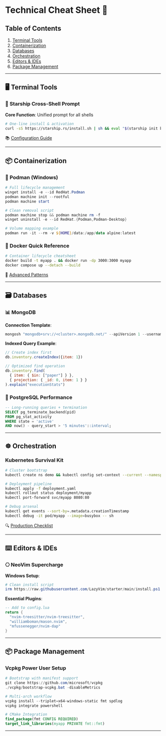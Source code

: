 # Technical Cheat Sheet 🔧

## Table of Contents
1. [Terminal Tools](#-terminal-tools)
2. [Containerization](#-containerization)
3. [Databases](#-databases)
4. [Orchestration](#-orchestration)
5. [Editors & IDEs](#-editors--ides)
6. [Package Management](#-package-management)

---

## 🖥️ Terminal Tools

### 🌟 Starship Cross-Shell Prompt
**Core Function**: Unified prompt for all shells  
```bash
# One-line install & activation
curl -sS https://starship.rs/install.sh | sh && eval "$(starship init bash)"
```
📚 [Configuration Guide](https://starship.rs/config/)

---

## 📦 Containerization

### 🐳 Podman (Windows)
```powershell
# Full lifecycle management
winget install -e --id RedHat.Podman
podman machine init --rootful
podman machine start

# Clean removal script
podman machine stop && podman machine rm -f
winget uninstall -e --id RedHat.{Podman,Podman-Desktop}

# Volume mapping example
podman run -it --rm -v ${HOME}/data:/app/data alpine:latest
```

### 🐋 Docker Quick Reference
```bash
# Container lifecycle cheatsheet
docker build -t myapp . && docker run -dp 3000:3000 myapp
docker compose up --detach --build
```
🚀 [Advanced Patterns](https://docs.docker.com/develop/develop-images/dockerfile_best-practices/)

---

## 🗃️ Databases

### 📊 MongoDB
**Connection Template**:
```powershell
mongosh "mongodb+srv://<cluster>.mongodb.net/" --apiVersion 1 --username <user>
```

**Indexed Query Example**:
```javascript
// Create index first
db.inventory.createIndex({item: 1})

// Optimized find operation
db.inventory.find(
  { item: { $in: ["paper"] } },
  { projection: { _id: 0, item: 1 } }
).explain("executionStats")
```

### 🐘 PostgreSQL Performance
```sql
-- Long-running queries + termination
SELECT pg_terminate_backend(pid)
FROM pg_stat_activity 
WHERE state = 'active' 
AND now() - query_start > '5 minutes'::interval;
```

---

## ☸️ Orchestration

### Kubernetes Survival Kit
```bash
# Cluster bootstrap
kubectl create ns demo && kubectl config set-context --current --namespace=demo

# Deployment pipeline
kubectl apply -f deployment.yaml
kubectl rollout status deployment/myapp
kubectl port-forward svc/myapp 8080:80

# Debug arsenal
kubectl get events --sort-by=.metadata.creationTimestamp
kubectl debug -it pod/myapp --image=busybox -- sh
```
🔍 [Production Checklist](https://kubernetes.io/docs/tasks/debug/debug-cluster/)

---

## ⌨️ Editors & IDEs

### ⎔ NeoVim Supercharge
**Windows Setup**:
```powershell
# Clean install script
irm https://raw.githubusercontent.com/LazyVim/starter/main/install.ps1 | iex
```

**Essential Plugins**:
```lua
-- Add to config.lua
return {
  "nvim-treesitter/nvim-treesitter",
  "williamboman/mason.nvim",
  "mfussenegger/nvim-dap"
}
```

---

## 📦 Package Management

### Vcpkg Power User Setup
```powershell
# Bootstrap with manifest support
git clone https://github.com/microsoft/vcpkg
./vcpkg/bootstrap-vcpkg.bat -disableMetrics

# Multi-arch workflow
vcpkg install --triplet=x64-windows-static fmt spdlog
vcpkg integrate powershell
```
```cmake
# CMake Integration
find_package(fmt CONFIG REQUIRED)
target_link_libraries(myapp PRIVATE fmt::fmt)
```

---
